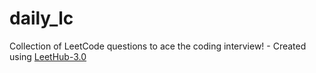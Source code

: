 # daily_lc
Collection of LeetCode questions to ace the coding interview! - Created using [LeetHub-3.0](https://github.com/raphaelheinz/LeetHub-3.0)
